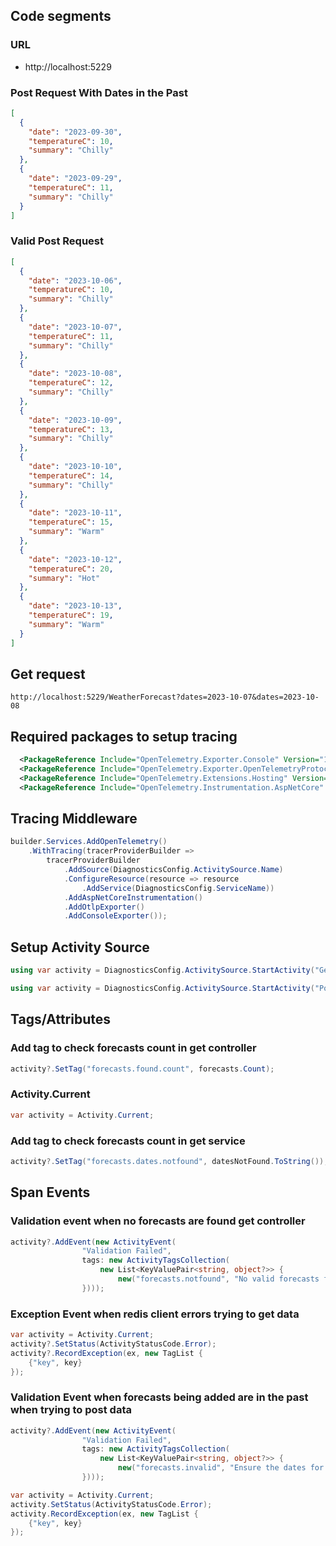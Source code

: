 ## Code segments

### URL
- http://localhost:5229

### Post Request With Dates in the Past

```json
[
  {
    "date": "2023-09-30",
    "temperatureC": 10,
    "summary": "Chilly"
  },
  {
    "date": "2023-09-29",
    "temperatureC": 11,
    "summary": "Chilly"
  }
]
```

### Valid Post Request

```json
[
  {
    "date": "2023-10-06",
    "temperatureC": 10,
    "summary": "Chilly"
  },
  {
    "date": "2023-10-07",
    "temperatureC": 11,
    "summary": "Chilly"
  },
  {
    "date": "2023-10-08",
    "temperatureC": 12,
    "summary": "Chilly"
  },
  {
    "date": "2023-10-09",
    "temperatureC": 13,
    "summary": "Chilly"
  },
  {
    "date": "2023-10-10",
    "temperatureC": 14,
    "summary": "Chilly"
  },
  {
    "date": "2023-10-11",
    "temperatureC": 15,
    "summary": "Warm"
  },
  {
    "date": "2023-10-12",
    "temperatureC": 20,
    "summary": "Hot"
  },
  {
    "date": "2023-10-13",
    "temperatureC": 19,
    "summary": "Warm"
  }
]
```

## Get request

```text
http://localhost:5229/WeatherForecast?dates=2023-10-07&dates=2023-10-08
```

## Required packages to setup tracing

```xml
  <PackageReference Include="OpenTelemetry.Exporter.Console" Version="1.5.1" />
  <PackageReference Include="OpenTelemetry.Exporter.OpenTelemetryProtocol" Version="1.5.1" />
  <PackageReference Include="OpenTelemetry.Extensions.Hosting" Version="1.5.1" />
  <PackageReference Include="OpenTelemetry.Instrumentation.AspNetCore" Version="1.5.1-beta.1" />
```

## Tracing Middleware

```c#
builder.Services.AddOpenTelemetry()
    .WithTracing(tracerProviderBuilder =>
        tracerProviderBuilder
            .AddSource(DiagnosticsConfig.ActivitySource.Name)
            .ConfigureResource(resource => resource
                .AddService(DiagnosticsConfig.ServiceName))
            .AddAspNetCoreInstrumentation()
            .AddOtlpExporter()
            .AddConsoleExporter());
```

## Setup Activity Source

```c#
using var activity = DiagnosticsConfig.ActivitySource.StartActivity("Get Weather Forecasts");
```

```c#
using var activity = DiagnosticsConfig.ActivitySource.StartActivity("Post Weather Forecasts");
```

## Tags/Attributes

### Add tag to check forecasts count in get controller

```c#
activity?.SetTag("forecasts.found.count", forecasts.Count);
```

### Activity.Current

```c#
var activity = Activity.Current;
```

### Add tag to check forecasts count in get service

```c#
activity?.SetTag("forecasts.dates.notfound", datesNotFound.ToString());
```

## Span Events

### Validation event when no forecasts are found get controller

```c#
activity?.AddEvent(new ActivityEvent(
                "Validation Failed",
                tags: new ActivityTagsCollection(
                    new List<KeyValuePair<string, object?>> {
                        new("forecasts.notfound", "No valid forecasts found")
                })));
```

### Exception Event when redis client errors trying to get data

```c#
var activity = Activity.Current;
activity?.SetStatus(ActivityStatusCode.Error);
activity?.RecordException(ex, new TagList {
    {"key", key}
});
```

### Validation Event when forecasts being added are in the past when trying to post data

```c#
activity?.AddEvent(new ActivityEvent(
                "Validation Failed",
                tags: new ActivityTagsCollection(
                    new List<KeyValuePair<string, object?>> {
                        new("forecasts.invalid", "Ensure the dates for forecasts are in the future")
                })));
```

```c#
var activity = Activity.Current;
activity.SetStatus(ActivityStatusCode.Error);
activity.RecordException(ex, new TagList {
    {"key", key}
});
```
